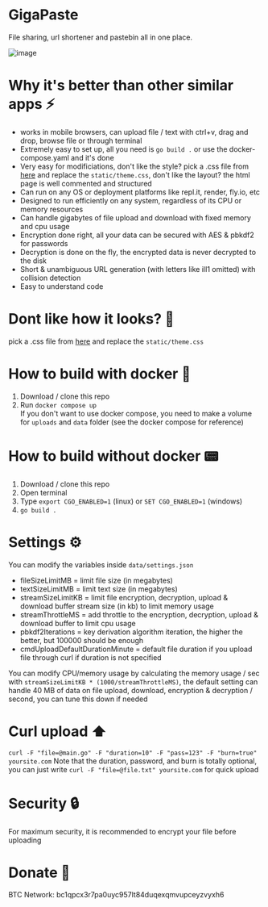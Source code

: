 # GigaPaste
File sharing, url shortener and pastebin all in one place.

![image](https://github.com/user-attachments/assets/d75999e5-736a-4ef4-80e8-c9a77079ed45)

# Why it's better than other similar apps :zap:
- works in mobile browsers, can upload file / text with ctrl+v, drag and drop, browse file or through terminal
- Extremely easy to set up, all you need is `go build .` or use the docker-compose.yaml and it's done
- Very easy for modificiations, don't like the style? pick a .css file from [here](https://github.com/dbohdan/classless-css) and replace the `static/theme.css`, don't like the layout? the html page is well commented and structured
- Can run on any OS or deployment platforms like repl.it, render, fly.io, etc
- Designed to run efficiently on any system, regardless of its CPU or memory resources
- Can handle gigabytes of file upload and download with fixed memory and cpu usage
- Encryption done right, all your data can be secured with AES & pbkdf2 for passwords
- Decryption is done on the fly, the encrypted data is never decrypted to the disk
- Short & unambiguous URL generation (with letters like ilI1 omitted) with collision detection
- Easy to understand code

# Dont like how it looks? 🎨
pick a .css file from [here](https://github.com/dbohdan/classless-css) and replace the `static/theme.css`

# How to build with docker :whale2:
1. Download / clone this repo
2. Run `docker compose up`  
If you don't want to use docker compose, you need to make a volume for `uploads` and `data` folder (see the docker compose for reference)

# How to build without docker 📟
1. Download / clone this repo
2. Open terminal
3. Type `export CGO_ENABLED=1` (linux) or `SET CGO_ENABLED=1` (windows)
4. `go build .`

# Settings ⚙️
You can modify the variables inside `data/settings.json`
- fileSizeLimitMB = limit file size (in megabytes)
- textSizeLimitMB = limit text size (in megabytes)
- streamSizeLimitKB = limit file encryption, decryption, upload & download buffer stream size (in kb) to limit memory usage
- streamThrottleMS = add throttle to the encryption, decryption, upload & download buffer to limit cpu usage
- pbkdf2Iterations = key derivation algorithm iteration, the higher the better, but 100000 should be enough
- cmdUploadDefaultDurationMinute = default file duration if you upload file through curl if duration is not specified

You can modify CPU/memory usage by calculating the memory usage / sec with `streamSizeLimitKB * (1000/streamThrottleMS)`, the default setting can handle 40 MB of data on file upload, download, encryption & decryption / second, you can tune this down if needed

# Curl upload ⬆️
`curl -F "file=@main.go" -F "duration=10" -F "pass=123" -F "burn=true" yoursite.com`
Note that the duration, password, and burn is totally optional, you can just write `curl -F "file=@file.txt" yoursite.com` for quick upload

# Security 🔒
For maximum security, it is recommended to encrypt your file before uploading

# Donate 🤝
BTC Network: bc1qpcx3r7pa0uyc957lt84duqexqmvupceyzvyxh6
